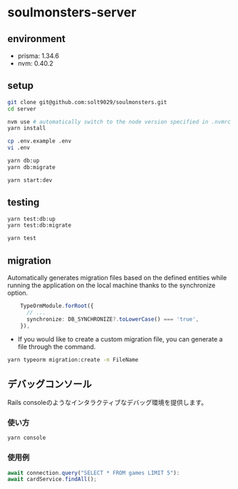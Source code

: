 # soulmonsters-server

## environment

- prisma: 1.34.6
- nvm: 0.40.2

## setup

```sh
git clone git@github.com:solt9029/soulmonsters.git
cd server

nvm use # automatically switch to the node version specified in .nvmrc
yarn install

cp .env.example .env
vi .env

yarn db:up
yarn db:migrate

yarn start:dev
```

## testing

```sh
yarn test:db:up
yarn test:db:migrate

yarn test
```

## migration

Automatically generates migration files based on the defined entities while running the application on the local machine thanks to the synchronize option.

```ts
    TypeOrmModule.forRoot({
      // ...
      synchronize: DB_SYNCHRONIZE?.toLowerCase() === 'true',
    }),
```

- If you would like to create a custom migration file, you can generate a file through the command.

```sh
yarn typeorm migration:create -n FileName
```

## デバッグコンソール

Rails consoleのようなインタラクティブなデバッグ環境を提供します。

### 使い方

```sh
yarn console
```

### 使用例

```javascript
await connection.query("SELECT * FROM games LIMIT 5"):
await cardService.findAll();
```

